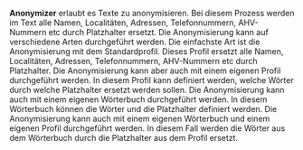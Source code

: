 **Anonymizer** erlaubt es Texte zu anonymisieren. Bei diesem Prozess werden im Text alle Namen, Localitäten, Adressen, Telefonnummern, AHV-Nummern etc durch Platzhalter ersetzt. Die Anonymisierung kann auf verschiedene Arten durchgeführt werden. Die einfachste Art ist die Anonymisierung mit dem Standardprofil. Dieses Profil ersetzt alle Namen, Localitäten, Adressen, Telefonnummern, AHV-Nummern etc durch Platzhalter. Die Anonymisierung kann aber auch mit einem eigenen Profil durchgeführt werden. In diesem Profil kann definiert werden, welche Wörter durch welche Platzhalter ersetzt werden sollen. Die Anonymisierung kann auch mit einem eigenen Wörterbuch durchgeführt werden. In diesem Wörterbuch können die Wörter und die Platzhalter definiert werden. Die Anonymisierung kann auch mit einem eigenen Wörterbuch und einem eigenen Profil durchgeführt werden. In diesem Fall werden die Wörter aus dem Wörterbuch durch die Platzhalter aus dem Profil ersetzt.